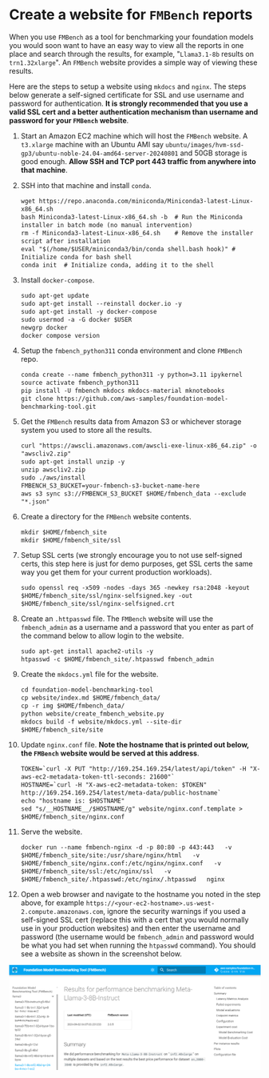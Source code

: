 # Create a website for `FMBench` reports

When you use `FMBench` as a tool for benchmarking your foundation models you would soon want to have an easy way to view all the reports in one place and search through the results, for example, "`Llama3.1-8b` results on `trn1.32xlarge`". An `FMBench` website provides a simple way of viewing these results.

Here are the steps to setup a website using `mkdocs` and `nginx`. The steps below generate a self-signed certificate for SSL and use username and password for authentication. **It is strongly recommended that you use a valid SSL cert and a better authentication mechanism than username and password for your `FMBench` website**.

1. Start an Amazon EC2 machine which will host the `FMBench` website. A `t3.xlarge` machine with an Ubuntu AMI say `ubuntu/images/hvm-ssd-gp3/ubuntu-noble-24.04-amd64-server-20240801` and 50GB storage is good enough. **Allow SSH and TCP port 443 traffic from anywhere into that machine**.

1. SSH into that machine and install `conda`.

    ```{.bash}
    wget https://repo.anaconda.com/miniconda/Miniconda3-latest-Linux-x86_64.sh
    bash Miniconda3-latest-Linux-x86_64.sh -b  # Run the Miniconda installer in batch mode (no manual intervention)
    rm -f Miniconda3-latest-Linux-x86_64.sh    # Remove the installer script after installation
    eval "$(/home/$USER/miniconda3/bin/conda shell.bash hook)" # Initialize conda for bash shell
    conda init  # Initialize conda, adding it to the shell  
    ```

1. Install `docker-compose`.

    ```{.bash}
    sudo apt-get update
    sudo apt-get install --reinstall docker.io -y
    sudo apt-get install -y docker-compose
    sudo usermod -a -G docker $USER
    newgrp docker
    docker compose version 
    ```

1. Setup the `fmbench_python311` conda environment and clone `FMBench` repo.

    ```{.bash}
    conda create --name fmbench_python311 -y python=3.11 ipykernel
    source activate fmbench_python311
    pip install -U fmbench mkdocs mkdocs-material mknotebooks
    git clone https://github.com/aws-samples/foundation-model-benchmarking-tool.git
    ```

1. Get the `FMBench` results data from Amazon S3 or whichever storage system you used to store all the results.

    ```{.bash}
    curl "https://awscli.amazonaws.com/awscli-exe-linux-x86_64.zip" -o "awscliv2.zip"
    sudo apt-get install unzip -y
    unzip awscliv2.zip
    sudo ./aws/install
    FMBENCH_S3_BUCKET=your-fmbench-s3-bucket-name-here
    aws s3 sync s3://FMBENCH_S3_BUCKET $HOME/fmbench_data --exclude "*.json"
    ```

1. Create a directory for the `FMBench` website contents.

    ```{.bash}
    mkdir $HOME/fmbench_site
    mkdir $HOME/fmbench_site/ssl
    ```
1. Setup SSL certs (we strongly encourage you to not use self-signed certs, this step here is just for demo purposes, get SSL certs the same way you get them for your current production workloads).

    ```{.bash}
    sudo openssl req -x509 -nodes -days 365 -newkey rsa:2048 -keyout $HOME/fmbench_site/ssl/nginx-selfsigned.key -out $HOME/fmbench_site/ssl/nginx-selfsigned.crt
    ```

1. Create an `.httpasswd` file. The `FMBench` website will use the `fmbench_admin` as a username and a password that you enter as part of the command below to allow login to the website.

    ```{.bash}
    sudo apt-get install apache2-utils -y
    htpasswd -c $HOME/fmbench_site/.htpasswd fmbench_admin
    ```

1. Create the `mkdocs.yml` file for the website.

    ```{.bash}
    cd foundation-model-benchmarking-tool
    cp website/index.md $HOME/fmbench_data/
    cp -r img $HOME/fmbench_data/
    python website/create_fmbench_website.py
    mkdocs build -f website/mkdocs.yml --site-dir $HOME/fmbench_site/site
    ```

1. Update `nginx.conf` file. **Note the hostname that is printed out below, the `FMBench` website would be served at this address**.

    ```{.bash}
    TOKEN=`curl -X PUT "http://169.254.169.254/latest/api/token" -H "X-aws-ec2-metadata-token-ttl-seconds: 21600"`
    HOSTNAME=`curl -H "X-aws-ec2-metadata-token: $TOKEN" http://169.254.169.254/latest/meta-data/public-hostname`
    echo "hostname is: $HOSTNAME"
    sed "s/__HOSTNAME__/$HOSTNAME/g" website/nginx.conf.template > $HOME/fmbench_site/nginx.conf
    ```

1. Serve the website.

    ```{.bash}
    docker run --name fmbench-nginx -d -p 80:80 -p 443:443   -v $HOME/fmbench_site/site:/usr/share/nginx/html   -v $HOME/fmbench_site/nginx.conf:/etc/nginx/nginx.conf   -v $HOME/fmbench_site/ssl:/etc/nginx/ssl   -v $HOME/fmbench_site/.htpasswd:/etc/nginx/.htpasswd   nginx
    ```

1. Open a web browser and navigate to the hostname you noted in the step above, for example `https://<your-ec2-hostname>.us-west-2.compute.amazonaws.com`, ignore the security warnings if you used a self-signed SSL cert (replace this with a cert that you would normally use in your production websites) and then enter the username and password (the username would be `fmbench_admin` and password would be what you had set when running the `htpasswd` command). You should see a website as shown in the screenshot below.

![website](./img/website.png)
